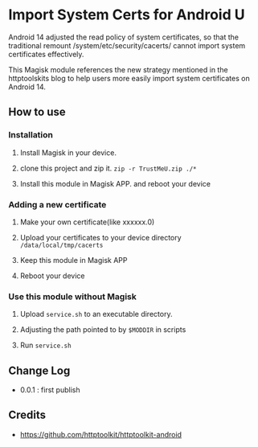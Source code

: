 # Import System Certs for Android U

Android 14 adjusted the read policy of system certificates, so that the traditional remount /system/etc/security/cacerts/ cannot import system certificates effectively.

This Magisk module references the new strategy mentioned in the httptoolskits blog to help users more easily import system certificates on Android 14.



## How to use

### Installation

1. Install Magisk in your device.

2. clone this project and zip it. `zip -r TrustMeU.zip ./*`

3. Install this module in Magisk APP. and reboot your device



### Adding a new certificate

1. Make your own certificate(like xxxxxx.0)

2. Upload your certificates to your device directory `/data/local/tmp/cacerts`

3. Keep this module in Magisk APP

4. Reboot your device



### Use this module without Magisk

1. Upload `service.sh` to an executable directory.

2. Adjusting the path pointed to by `$MODDIR` in scripts

3. Run `service.sh`



## Change Log

* 0.0.1 : first publish



## Credits

* https://github.com/httptoolkit/httptoolkit-android

